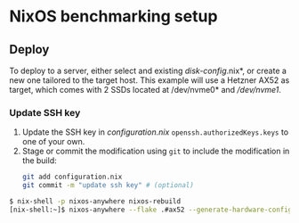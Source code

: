 # NixOS benchmarking setup

## Deploy

To deploy to a server, either select and existing *disk-config*.nix*, or create a new one tailored to the target host.
This example will use a Hetzner AX52 as target, which comes with 2 SSDs located at /dev/nvme0* and */dev/nvme1*.

### Update SSH key

1. Update the SSH key in *configuration.nix* `openssh.authorizedKeys.keys` to one of your own.
2. Stage or commit the modification using `git` to include the modification in the build:
    ```bash
    git add configuration.nix
    git commit -m "update ssh key" # (optional)
    ```

```bash
$ nix-shell -p nixos-anywhere nixos-rebuild
[nix-shell:~]$ nixos-anywhere --flake .#ax52 --generate-hardware-config nixos-generate-config ./hardware-configuration.nix <hostname>
```


